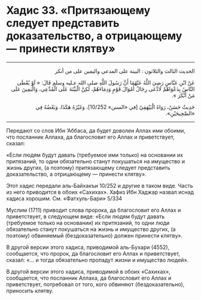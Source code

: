 <h1 class="hadith-header">Хадис 33. «Притязающему следует представить доказательствo, а отрицающему — принести клятву» </h1>

<hr>

<p class="arabic-text" dir="rtl">
الحديث الثالث والثلاثون :
البينة على المدعي واليمين على من أنكر
</p>

<p class="arabic-text" dir="rtl">
عَنْ ابْنِ عَبَّاسٍ رَضِيَ اللَّهُ عَنْهُمَا أَنَّ رَسُولَ اللَّهِ صلى الله عـليه وسلم قَالَ:
« لَوْ يُعْطَى النَّاسُ بِدَعْوَاهُمْ لَادَّعَى رِجَالٌ أَمْوَالَ قَوْمٍ وَدِمَاءَهُمْ، لَكِنَّ الْبَيِّنَةَ عَلَى الْمُدَّعِي، وَالْيَمِينَ عَلَى مَنْ أَنْكَرَ ». 
</p>

<p class="arabic-subtext" dir="rtl">
حَدِيثٌ حَسَنٌ، رَوَاهُ الْبَيْهَقِيّ [في «السنن» 10/252]، وَغَيْرُهُ هَكَذَا، وَبَعْضُهُ فِي «الصَّحِيحَيْنِ». 
</p>

<hr>

<p class="russian-text">
Передают со слов Ибн ’Аббаса, да будет доволен Аллах ими обоими, что посланник Аллаха, да благословит его Аллах и приветствует, сказал: 
</p>

<p class="russian-text">
«Если людям будут давать (требуемое ими только) на основании их притязаний, то одни обязательно станут покушаться на имущество и жизнь других, (а поэтому) притязающему следует представить доказательствo, а отрицающему — принести клятву».
</p>

<p class="russian-subtext">
Этот хадис передали аль-Байхакъи 10/252 и другие в таком виде. Часть из него приводится в обоих «Сахихах». Хафиз Ибн Хаджар назвал иснад хадиса хорошим. См. «Фатхуль-Бари» 5/334
</p>

<p class="russian-subtext">
Муслим (1711) приводит слова пророка, да благословит его Аллах и приветствует, в следующем виде: «Если людям будут давать (требуемое только на основании) их притязаний, то одни люди обязательно станут покушаться на жизнь и имущество других, (а поэтому) обвиняемый (бездоказательно) должен принести клятву». 
</p>

<p class="russian-subtext">
В другой версии этого хадиса, приводимой аль-Бухари (4552), сообщается, что пророк, да благословит его Аллах и приветствует, сказал: «… и тогда обязательно пропадут жизни и имущество людей». 
</p>

<p class="russian-subtext">
В другой версии этого хадиса, приводимой в обоих «Сахихах», сообщается, что посланник Аллаха, да благословит его Аллах и приветствует, потребовал от того, кого обвиняют (бездоказательно), приносить клятву.
</p>